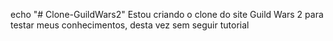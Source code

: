 echo "# Clone-GuildWars2"
Estou criando o clone do site Guild Wars 2 para testar meus conhecimentos, desta vez sem seguir tutorial